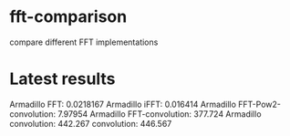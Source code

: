 # fft-comparison
compare different FFT implementations

# Latest results

Armadillo FFT: 0.0218167
Armadillo iFFT: 0.016414
Armadillo FFT-Pow2-convolution: 7.97954
Armadillo FFT-convolution: 377.724
Armadillo convolution: 442.267
convolution: 446.567

